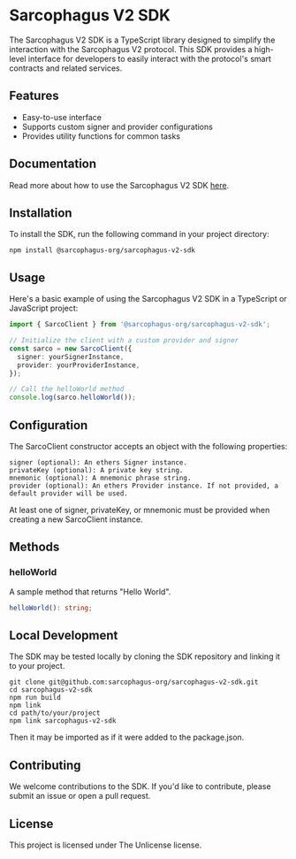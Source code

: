 # Sarcophagus V2 SDK

The Sarcophagus V2 SDK is a TypeScript library designed to simplify the interaction with the Sarcophagus V2 protocol. This SDK provides a high-level interface for developers to easily interact with the protocol's smart contracts and related services.

## Features

- Easy-to-use interface
- Supports custom signer and provider configurations
- Provides utility functions for common tasks

## Documentation
Read more about how to use the Sarcophagus V2 SDK [here](https://sarcophagus-org.github.io/sarcophagus-v2-sdk/index.html).

## Installation

To install the SDK, run the following command in your project directory:

```
npm install @sarcophagus-org/sarcophagus-v2-sdk
```

## Usage

Here's a basic example of using the Sarcophagus V2 SDK in a TypeScript or JavaScript project:

```typescript
import { SarcoClient } from '@sarcophagus-org/sarcophagus-v2-sdk';

// Initialize the client with a custom provider and signer
const sarco = new SarcoClient({
  signer: yourSignerInstance,
  provider: yourProviderInstance,
});

// Call the helloWorld method
console.log(sarco.helloWorld());
```

## Configuration
The SarcoClient constructor accepts an object with the following properties:

```
signer (optional): An ethers Signer instance.
privateKey (optional): A private key string.
mnemonic (optional): A mnemonic phrase string.
provider (optional): An ethers Provider instance. If not provided, a default provider will be used.
```
At least one of signer, privateKey, or mnemonic must be provided when creating a new SarcoClient instance.

## Methods
### helloWorld
A sample method that returns "Hello World".

```typescript
helloWorld(): string;
```

## Local Development
The SDK may be tested locally by cloning the SDK repository and linking it to your project. 
```
git clone git@github.com:sarcophagus-org/sarcophagus-v2-sdk.git
cd sarcophagus-v2-sdk
npm run build
npm link 
cd path/to/your/project
npm link sarcophagus-v2-sdk
```

Then it may be imported as if it were added to the package.json.

## Contributing
We welcome contributions to the SDK. If you'd like to contribute, please submit an issue or open a pull request.

## License
This project is licensed under The Unlicense license.

